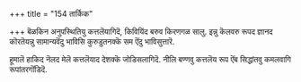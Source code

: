 +++
title = "154 तार्किक"

+++
बॆळकिन अनुपस्थितियु कत्तलॆयागिदॆ, किवियिंद बरुव किरणगळ सालु. इन्नु कॆलवरु रूपद ज्ञानद कॊरतॆयन्नु सामान्यवॆंदु भाविसि कुरुडुतनक्कॆ सम ऎंदु भाविसुत्तारॆ.

हूमालॆ हाकिद नॆलद मेलॆ कत्तलॆयाद देशक्कॆ जोडिसलागिदॆ. नीलि बण्णवु कत्तलॆय रूप ऎंब सिद्धांतवु कमलवागि रूपांतरगॊंडिदॆ.

